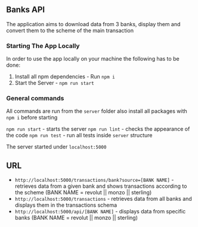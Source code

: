 ## Banks API
The application aims to download data from 3 banks, display them and convert them to the scheme of the main transaction

### Starting The App Locally
In order to use the app locally on your machine the following has to be done:

1. Install all npm dependencies - Run `npm i`
3. Start the Server - `npm run start`


### General commands
All commands are run from the `server` folder also install all packages with `npm i` before starting

`npm run start` - starts the server
`npm run lint` - checks the appearance of the code
`npm run test` - run all tests inside `server` structure

The server started under `localhost:5000`

## URL

- `http://localhost:5000/transactions/bank?source=[BANK NAME]` - retrieves data from a given bank and shows transactions according to the scheme (BANK NAME = revolut || monzo || sterling)
- `http://localhost:5000/transactions` - retrieves data from all banks and displays them in the transactions schema
- `http://localhost:5000/api/[BANK NAME]` - displays data from specific banks (BANK NAME = revolut || monzo || sterling)
